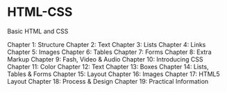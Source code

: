 # HTML-CSS
Basic HTML and CSS

Chapter 1: Structure
Chapter 2: Text
Chapter 3: Lists
Chapter 4: Links
Chapter 5: Images
Chapter 6: Tables
Chapter 7: Forms
Chapter 8: Extra Markup
Chapter 9: Fash, Video & Audio
Chapter 10: Introducing CSS
Chapter 11: Color
Chapter 12: Text
Chapter 13: Boxes
Chapter 14: Lists, Tables & Forms
Chapter 15: Layout
Chapter 16: Images
Chapter 17: HTML5 Layout
Chapter 18: Process & Design
Chapter 19: Practical Information
